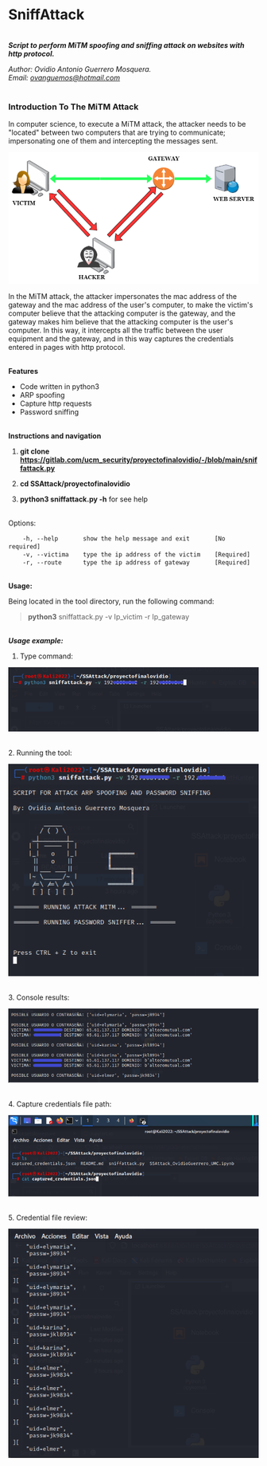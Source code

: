 # SniffAttack

<br>***Script to perform MiTM spoofing and sniffing attack on websites with http protocol.***


*Author: Ovidio Antonio Guerrero Mosquera.*
<br>*Email: <ovanguemos@hotmail.com>*<br>
<br>

### Introduction To The MiTM Attack ###
In computer science, to execute a MiTM attack, the attacker needs to be "located" between two computers that are trying to communicate; impersonating one of them and intercepting the messages sent.

![MiTM](MiTM.png)


In the MiTM attack, the attacker impersonates the mac address of the gateway and the mac address of the user's computer, to make the victim's computer believe that the attacking computer is the gateway, and the gateway makes him believe that the attacking computer is the user's computer. In this way, it intercepts all the traffic between the user equipment and the gateway, and in this way captures the credentials entered in pages with http protocol.


<br> **Features**

* Code written in python3
* ARP spoofing
* Capture http requests
* Password sniffing


<br>**Instructions and navigation**

1. **git clone https://gitlab.com/ucm_security/proyectofinalovidio/-/blob/main/sniffattack.py**

2. **cd SSAttack/proyectofinalovidio**

3. **python3 sniffattack.py -h**  for see help<br>

<br>Options:

        -h, --help       show the help message and exit       [No required]
        -v, --victima    type the ip address of the victim    [Required]
        -r, --route      type the ip address of gateway       [Required]


<br>**Usage:**<br>

Being located in the tool directory, run the following command:

>**python3** sniffattack.py -v Ip_victim -r Ip_gateway


<br>***Usage example:***

1. Type command:

![2](3.png)

<br>2. Running the tool:

![3](4.png)

<br>3. Console results:

![4](5.png)

<br>4. Capture credentials file path:

![5](9.png)

<br>5. Credential file review:

![6](10.png)
